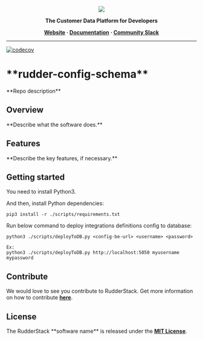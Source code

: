 <p align="center">
  <a href="https://rudderstack.com/">
    <img src="https://user-images.githubusercontent.com/59817155/121357083-1c571300-c94f-11eb-8cc7-ce6df13855c9.png">
  </a>
</p>

<p align="center"><b>The Customer Data Platform for Developers</b></p>

<p align="center">
  <b>
    <a href="https://rudderstack.com">Website</a>
    ·
    <a href="">Documentation</a>
    ·
    <a href="https://rudderstack.com/join-rudderstack-slack-community">Community Slack</a>
  </b>
</p>

---
[![codecov](https://codecov.io/gh/rudderlabs/rudder-integrations-config/branch/master/graph/badge.svg?token=K75QABOWUT)](https://codecov.io/gh/rudderlabs/rudder-integrations-config)

# \*\*rudder-config-schema\*\*

\*\*Repo description\*\*

## Overview

\*\*Describe what the software does.\*\*

## Features

\*\*Describe the key features, if necessary.\*\*

## Getting started

You need to install Python3.

And then, install Python dependencies:

`pip3 install -r ./scripts/requirements.txt`

Run below command to deploy integrations definitions config to database:

```
python3 ./scripts/deployToDB.py <config-be-url> <username> <password>

Ex:
python3 ./scripts/deployToDB.py http://localhost:5050 myusername mypassword
```

## Contribute

We would love to see you contribute to RudderStack. Get more information on how to contribute [**here**](CONTRIBUTING.md).

## License

The RudderStack \*\*software name\*\* is released under the [**MIT License**](https://opensource.org/licenses/MIT).
